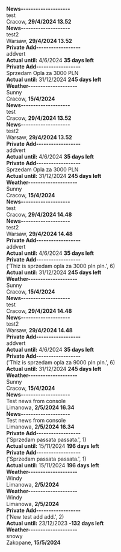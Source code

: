 <b>News--------------------</b><br>test<br>Cracow, <b>29/4/2024 13.52</b><br><b>News--------------------</b><br>test2<br>Warsaw, <b>29/4/2024 13.52</b><br><b>Private Add------------------</b><br>addvert<br><b>Actual until:</b> 4/6/2024 <b>35 days left</b><br><b>Private Add------------------</b><br>Sprzedam Opla za 3000 PLN<br><b>Actual until:</b> 31/12/2024 <b>245 days left</b><br><b>Weather--------------------</b><br>Sunny<br>Cracow, <b>15/4/2024</b><br><b>News--------------------</b><br>test<br>Cracow, <b>29/4/2024 13.52</b><br><b>News--------------------</b><br>test2<br>Warsaw, <b>29/4/2024 13.52</b><br><b>Private Add------------------</b><br>addvert<br><b>Actual until:</b> 4/6/2024 <b>35 days left</b><br><b>Private Add------------------</b><br>Sprzedam Opla za 3000 PLN<br><b>Actual until:</b> 31/12/2024 <b>245 days left</b><br><b>Weather--------------------</b><br>Sunny<br>Cracow, <b>15/4/2024</b><br><b>News--------------------</b><br>test<br>Cracow, <b>29/4/2024 14.48</b><br><b>News--------------------</b><br>test2<br>Warsaw, <b>29/4/2024 14.48</b><br><b>Private Add------------------</b><br>addvert<br><b>Actual until:</b> 4/6/2024 <b>35 days left</b><br><b>Private Add------------------</b><br>('Thiz is sprzedam opla za 3000 pln pln.', 6)<br><b>Actual until:</b> 31/12/2024 <b>245 days left</b><br><b>Weather--------------------</b><br>Sunny<br>Cracow, <b>15/4/2024</b><br><b>News--------------------</b><br>test<br>Cracow, <b>29/4/2024 14.48</b><br><b>News--------------------</b><br>test2<br>Warsaw, <b>29/4/2024 14.48</b><br><b>Private Add------------------</b><br>addvert<br><b>Actual until:</b> 4/6/2024 <b>35 days left</b><br><b>Private Add------------------</b><br>('Thiz is sprzedam opla za 9000 pln pln.', 6)<br><b>Actual until:</b> 31/12/2024 <b>245 days left</b><br><b>Weather--------------------</b><br>Sunny<br>Cracow, <b>15/4/2024</b><br><b>News--------------------</b><br>Test news from console<br>Limanowa, <b>2/5/2024 16.34</b><br><b>News--------------------</b><br>Test news from console<br>Limanowa, <b>2/5/2024 16.34</b><br><b>Private Add------------------</b><br>('Sprzedam passata passata.', 1)<br><b>Actual until:</b> 15/11/2024 <b>196 days left</b><br><b>Private Add------------------</b><br>('Sprzedam passata passata.', 1)<br><b>Actual until:</b> 15/11/2024 <b>196 days left</b><br><b>Weather--------------------</b><br>Windy<br>Limanowa, <b>2/5/2024</b><br><b>Weather--------------------</b><br>Windy<br>Limanowa, <b>2/5/2024</b><br><b>Private Add------------------</b><br>('New test add add.', 2)<br><b>Actual until:</b> 23/12/2023 <b>-132 days left</b><br><b>Weather--------------------</b><br>snowy<br>Zakopane, <b>15/5/2024</b><br>